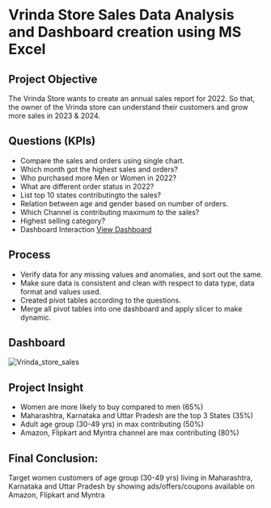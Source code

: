 # Vrinda Store Sales Data Analysis and Dashboard creation using MS Excel

## Project Objective

The Vrinda Store wants to create an annual sales report for 2022. So that, the owner of the Vrinda store can understand their customers and grow more sales in 2023 & 2024.

## Questions (KPIs)

- Compare the sales and orders using single chart.
- Which month got the highest sales and orders?
- Who purchased more Men or Women in 2022?
- What are different order status in 2022?
- List top 10 states contributingto the sales?
- Relation between age and gender based on number of orders.
- Which Channel is contributing maximum to the sales?
- Highest selling category?
- Dashboard Interaction <a href="https://github.com/virendra-kumar322/Vrinda-Store-Sales/blob/main/Vrinda_store_sales.PNG">View Dashboard</a>

## Process

- Verify data for any missing values and anomalies, and sort out the same.
- Make sure data is consistent and clean with respect to data type, data format and values used.
- Created pivot tables according to the questions.
- Merge all pivot tables into one dashboard and apply slicer to make dynamic.

## Dashboard
![Vrinda_store_sales](https://github.com/user-attachments/assets/1dcebbf3-8740-4273-8121-6fb45ad6ed2d)

## Project Insight
- Women are more likely to buy compared to men (65%)
- Maharashtra, Karnataka and Uttar Pradesh are the top 3 States (35%)
- Adult age group (30-49 yrs) in max contributing (50%)
- Amazon, Flipkart and Myntra channel are max contributing (80%)

## Final Conclusion:
Target women customers of age group (30-49 yrs) living in Maharashtra, Karnataka and Uttar Pradesh by showing ads/offers/coupons available on Amazon, Flipkart and Myntra

